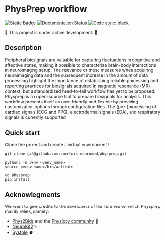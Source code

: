 # PhysPrep workflow

[![Static Badge](https://img.shields.io/badge/Apache--2.0-license?style=flat&label=license&color=green)](https://github.com/courtois-neuromod/physprep/blob/main/LICENSE)
[![Documentation Status](https://readthedocs.org/projects/physprep/badge/?version=latest)](https://physprep.readthedocs.io/en/latest/?badge=latest)
[![Code style: black](https://img.shields.io/badge/code%20style-black-000000.svg)](https://github.com/psf/black)

:construction: This project is under active development. :construction:

## Description

Peripheral biosignals are valuable for capturing fluctuations in cognitive and affective states, making it possible to characterize brain-body interactions in neuroimaging setup. The relevance of these measures when acquiring neuroimaging data and the subsequent increase in the amount of data processing highlight the importance of establishing reliable processing and reporting practices for biosignals acquired in magnetic resonance (MR) context, but a standardized head-to-tail workflow has yet to be proposed. Physprep is an open-source tool to prepare biosignals for analysis. This workflow presents itself as user-friendly and flexible by providing customization options through configuration files. The (pre-)processing of cardiac signals (ECG and PPG), electrodermal signals (EDA), and respiratory signals is currently supported.

## Quick start

Clone the project and create a virtual environment !
```
git clone git@github.com:courtois-neuromod/physprep.git

python3 -m venv <venv_name>
source <venv_name>/bin/activate

cd physprep
pip install .
```

## Acknowlegments

We want to give credits to the developers of the libraries on which Physprep mainly relies, namely:

* [Phys2Bids](https://github.com/physiopy/phys2bids) and the [Physiopy community](https://physiopy.github.io/) :raised_hands:
* [NeuroKit2](https://github.com/neuropsychology/NeuroKit) :sparkles:
* [Systole](https://github.com/embodied-computation-group/systole) :anatomical_heart:

